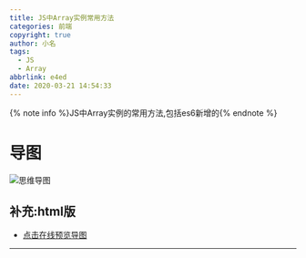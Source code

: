 ```yaml
---
title: JS中Array实例常用方法
categories: 前端
copyright: true
author: 小名
tags:
  - JS
  - Array
abbrlink: e4ed
date: 2020-03-21 14:54:33
---
```


{% note info %}JS中Array实例的常用方法,包括es6新增的{% endnote %}

<!-- more -->

# 导图
![思维导图](https://cdn.llow22.com/picture/hexo_picture/ARRAY%E5%AF%B9%E8%B1%A1%EF%BC%88%E5%AE%9E%E5%88%97%EF%BC%89%E5%B8%B8%E7%94%A8%E6%96%B9%E6%B3%95.png)

## 补充:html版

- [点击在线预览导图](https://cdn.llow22.com/picture/hexo_picture/ARRAY%E5%AF%B9%E8%B1%A1%EF%BC%88%E5%AE%9E%E5%88%97%EF%BC%89%E5%B8%B8%E7%94%A8%E6%96%B9%E6%B3%95%20(2).html)
---

